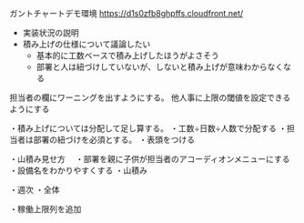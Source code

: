 ガントチャートデモ環境
https://d1s0zfb8ghpffs.cloudfront.net/

- 実装状況の説明
- 積み上げの仕様について議論したい
    - 基本的に工数ベースで積み上げしたほうがよさそう
    - 部署と人は紐づけしていないが、しないと積み上げが意味わからなくなる




担当者の欄にワーニングを出すようにする。
他人事に上限の閾値を設定できるようにする

・積み上げについては分配して足し算する。
・工数÷日数÷人数で分配する
・担当者は部署の紐づけを必須とする。
・表頭をつける

・山積み見せ方
　・部署を親に子供が担当者のアコーディオンメニューにする
・設備名をわかりやすくする
・山積み

・週次
・全体

・稼働上限列を追加

